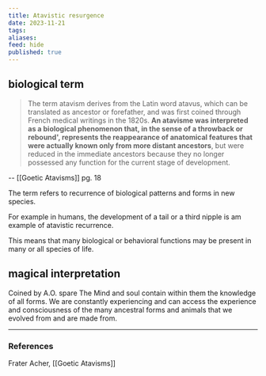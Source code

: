 ```yaml
---
title: Atavistic resurgence
date: 2023-11-21
tags: 
aliases: 
feed: hide
published: true
---
```

## biological term

> The term atavism derives from the Latin word atavus, which can be translated 
> as ancestor or forefather, and was first coined through French medical 
> writings in the 1820s. **An atavisme was interpreted as a biological phenomenon 
> that, in the sense of a throwback or rebound', represents the reappearance 
> of anatomical features that were actually known only from more distant 
> ancestors**, but were reduced in the immediate ancestors because they no 
> longer possessed any function for the current stage of development.
> 
-- [[Goetic Atavisms]] pg. 18

The term refers to recurrence of biological patterns and forms in new species.

For example in humans, the development of a tail or a third nipple is am example of atavistic recurrence.

This means that many biological or behavioral functions may be present in many or all species of life.
## magical interpretation 
Coined by A.O. spare
The Mind and soul contain within them the knowledge of all forms.
We are constantly experiencing and can access the experience and consciousness of the many ancestral forms and animals that we evolved from and are made from.

___
### References
Frater Acher, [[Goetic Atavisms]]